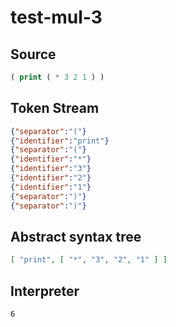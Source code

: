 # test-mul-3
## Source
```lisp
( print ( * 3 2 1 ) ) 
```
## Token Stream
```json
{"separator":"("}
{"identifier":"print"}
{"separator":"("}
{"identifier":"*"}
{"identifier":"3"}
{"identifier":"2"}
{"identifier":"1"}
{"separator":")"}
{"separator":")"}
```
## Abstract syntax tree
```json
[ "print", [ "*", "3", "2", "1" ] ]
```
## Interpreter
```bash
6
```